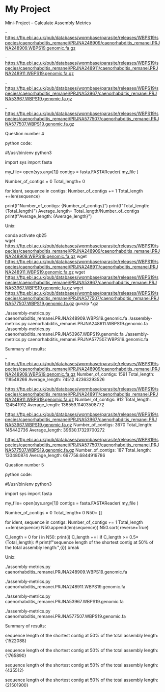 # My Project
Mini-Project – Calculate Assembly Metrics

-https://ftp.ebi.ac.uk/pub/databases/wormbase/parasite/releases/WBPS19/species/caenorhabditis_remanei/PRJNA248909/caenorhabditis_remanei.PRJNA248909.WBPS19.genomic.fa.gz

-https://ftp.ebi.ac.uk/pub/databases/wormbase/parasite/releases/WBPS19/species/caenorhabditis_remanei/PRJNA248911/caenorhabditis_remanei.PRJNA248911.WBPS19.genomic.fa.gz

-https://ftp.ebi.ac.uk/pub/databases/wormbase/parasite/releases/WBPS19/species/caenorhabditis_remanei/PRJNA53967/caenorhabditis_remanei.PRJNA53967.WBPS19.genomic.fa.gz

-https://ftp.ebi.ac.uk/pub/databases/wormbase/parasite/releases/WBPS19/species/caenorhabditis_remanei/PRJNA577507/caenorhabditis_remanei.PRJNA577507.WBPS19.genomic.fa.gz



Question number 4

python code:

#!/usr/bin/env python3

import sys
import fasta

my_file= open(sys.argv[1])
contigs = fasta.FASTAReader( my_file )

Number_of_contigs = 0
Total_length= 0

for  ident, sequence in contigs:
    Number_of_contigs += 1
    Total_length +=len(sequence)


print(f"Number_of_contigs: {Number_of_contigs}")
print(f"Total_length: {Total_length}")
Average_length= Total_length/Number_of_contigs
print(f"Average_length: {Average_length}")

Unix:

conda activate qb25     
wget https://ftp.ebi.ac.uk/pub/databases/wormbase/parasite/releases/WBPS19/species/caenorhabditis_remanei/PRJNA248909/caenorhabditis_remanei.PRJNA248909.WBPS19.genomic.fa.gz
wget https://ftp.ebi.ac.uk/pub/databases/wormbase/parasite/releases/WBPS19/species/caenorhabditis_remanei/PRJNA248911/caenorhabditis_remanei.PRJNA248911.WBPS19.genomic.fa.gz
wget https://ftp.ebi.ac.uk/pub/databases/wormbase/parasite/releases/WBPS19/species/caenorhabditis_remanei/PRJNA53967/caenorhabditis_remanei.PRJNA53967.WBPS19.genomic.fa.gz
wget https://ftp.ebi.ac.uk/pub/databases/wormbase/parasite/releases/WBPS19/species/caenorhabditis_remanei/PRJNA577507/caenorhabditis_remanei.PRJNA577507.WBPS19.genomic.fa.gz
gunzip *.gz

./assembly-metrics.py caenorhabditis_remanei.PRJNA248909.WBPS19.genomic.fa 
./assembly-metrics.py caenorhabditis_remanei.PRJNA248911.WBPS19.genomic.fa   
./assembly-metrics.py caenorhabditis_remanei.PRJNA53967.WBPS19.genomic.fa 
./assembly-metrics.py caenorhabditis_remanei.PRJNA577507.WBPS19.genomic.fa 

Summary of results:

-https://ftp.ebi.ac.uk/pub/databases/wormbase/parasite/releases/WBPS19/species/caenorhabditis_remanei/PRJNA248909/caenorhabditis_remanei.PRJNA248909.WBPS19.genomic.fa.gz
Number_of_contigs: 1591
Total_length: 118549266
Average_length: 74512.42363293526

https://ftp.ebi.ac.uk/pub/databases/wormbase/parasite/releases/WBPS19/species/caenorhabditis_remanei/PRJNA248911/caenorhabditis_remanei.PRJNA248911.WBPS19.genomic.fa.gz
Number_of_contigs: 912
Total_length: 124541912
Average_length: 136559.11403508772

https://ftp.ebi.ac.uk/pub/databases/wormbase/parasite/releases/WBPS19/species/caenorhabditis_remanei/PRJNA53967/caenorhabditis_remanei.PRJNA53967.WBPS19.genomic.fa.gz
Number_of_contigs: 3670
Total_length: 145442736
Average_length: 39630.17329700272

https://ftp.ebi.ac.uk/pub/databases/wormbase/parasite/releases/WBPS19/species/caenorhabditis_remanei/PRJNA577507/caenorhabditis_remanei.PRJNA577507.WBPS19.genomic.fa.gz
Number_of_contigs: 187
Total_length: 130480874
Average_length: 697758.6844919786


Question number 5

python code:

#!/usr/bin/env python3

import sys
import fasta

my_file= open(sys.argv[1])
contigs = fasta.FASTAReader( my_file )

Number_of_contigs = 0
Total_length= 0
N50= [] 

for  ident, sequence in contigs:
    Number_of_contigs += 1
    Total_length +=len(sequence)
    N50.append(len(sequence))
N50.sort( reverse=True)

C_length = 0 
for i in N50:
    print(i)
    C_length += i
    if C_length >= 0.5*(Total_length):
        #  print(f"sequence length of the shortest contig at 50% of the total assembly length:",{i})
         break 

Unix:

./assembly-metrics.py caenorhabditis_remanei.PRJNA248909.WBPS19.genomic.fa 

./assembly-metrics.py caenorhabditis_remanei.PRJNA248911.WBPS19.genomic.fa 

./assembly-metrics.py caenorhabditis_remanei.PRJNA53967.WBPS19.genomic.fa 

./assembly-metrics.py caenorhabditis_remanei.PRJNA577507.WBPS19.genomic.fa 


Summary of results:

sequence length of the shortest contig at 50% of the total assembly length: {1522088}

sequence length of the shortest contig at 50% of the total assembly length: {1765890}

sequence length of the shortest contig at 50% of the total assembly length: {435512}

sequence length of the shortest contig at 50% of the total assembly length: {21501900}

